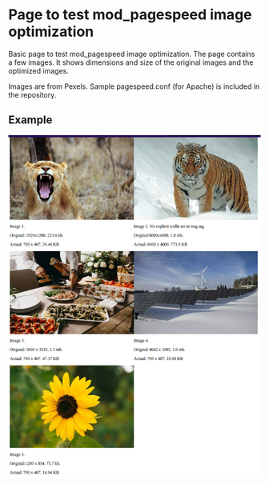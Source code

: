 # Page to test mod_pagespeed image optimization

Basic page to test mod_pagespeed image optimization. The page contains a few images. It shows dimensions and size of the original images and the optimized images.

Images are from Pexels. 
Sample pagespeed.conf (for Apache) is included in the repository.

## Example
![Screenshot](screenshot.png)